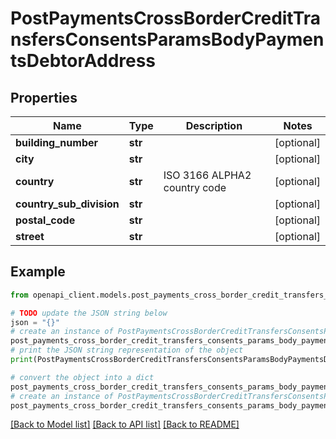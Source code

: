 # PostPaymentsCrossBorderCreditTransfersConsentsParamsBodyPaymentsDebtorAddress


## Properties

Name | Type | Description | Notes
------------ | ------------- | ------------- | -------------
**building_number** | **str** |  | [optional] 
**city** | **str** |  | [optional] 
**country** | **str** | ISO 3166 ALPHA2 country code | [optional] 
**country_sub_division** | **str** |  | [optional] 
**postal_code** | **str** |  | [optional] 
**street** | **str** |  | [optional] 

## Example

```python
from openapi_client.models.post_payments_cross_border_credit_transfers_consents_params_body_payments_debtor_address import PostPaymentsCrossBorderCreditTransfersConsentsParamsBodyPaymentsDebtorAddress

# TODO update the JSON string below
json = "{}"
# create an instance of PostPaymentsCrossBorderCreditTransfersConsentsParamsBodyPaymentsDebtorAddress from a JSON string
post_payments_cross_border_credit_transfers_consents_params_body_payments_debtor_address_instance = PostPaymentsCrossBorderCreditTransfersConsentsParamsBodyPaymentsDebtorAddress.from_json(json)
# print the JSON string representation of the object
print(PostPaymentsCrossBorderCreditTransfersConsentsParamsBodyPaymentsDebtorAddress.to_json())

# convert the object into a dict
post_payments_cross_border_credit_transfers_consents_params_body_payments_debtor_address_dict = post_payments_cross_border_credit_transfers_consents_params_body_payments_debtor_address_instance.to_dict()
# create an instance of PostPaymentsCrossBorderCreditTransfersConsentsParamsBodyPaymentsDebtorAddress from a dict
post_payments_cross_border_credit_transfers_consents_params_body_payments_debtor_address_from_dict = PostPaymentsCrossBorderCreditTransfersConsentsParamsBodyPaymentsDebtorAddress.from_dict(post_payments_cross_border_credit_transfers_consents_params_body_payments_debtor_address_dict)
```
[[Back to Model list]](../README.md#documentation-for-models) [[Back to API list]](../README.md#documentation-for-api-endpoints) [[Back to README]](../README.md)


